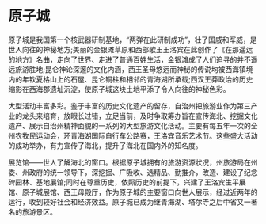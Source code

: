 # 原子城
原子城是我国第一个核武器研制基地，“两弹在此研制成功”，壮了国威和军威，是世人向往的神秘地方;美丽的金银滩草原和西部歌王王洛宾在此创作了《在那遥远的地方》名曲，走向了世界、走进了普通百姓生活，金银滩成了人们追寻的并不遥远旅游胜地;昆仑神论深邃的文化内涵，西王圣母悠远而神秘的传说均被西海镇境内的年钦夏格山上的石屋、昆仑铜柱和相邻的青海湖所承载;西汉王莽政治的历史缩影在西海郡遗址沉淀，使原子城这块土地平添了令人向往的神秘色彩。

大型活动丰富多彩。鉴于丰富的历史文化遗产的留存，自治州把旅游业作为第三产业的龙头来培育，放眼长过错，立足当前，及时争取筹办旨在宣传海北、挖掘文化遗产、展示自治州精神面貌的一系列的大型旅游文化活动。主要有每五年一次的全州农牧民运动会，环青海湖国际自行车公路赛，王洛宾音乐艺术节。这些盛大活动的成功举办，有力宣传了海北，提升了海北在国内外的知名度。

展览馆——世人了解海北的窗口。根据原子城拥有的旅游资源状况，州旅游局在州委、州政府的统一领导下，深挖掘、广吸收、选精品、勤推介，改造、建设了纪念碑园林、基地展馆;同时在尊重历史，依照历史的前提下，兴建了王洛宾生平展馆、原子城展馆、西王母殿厅，作为原子城的主要窗口向世人展示，经过近两年的运行，收到较好社会和经济效益。原子城已成为继青海湖、塔尔寺之后中省又一著名的旅游景区。